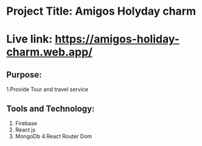 # Project Title: Amigos Holyday charm
# Live link: https://amigos-holiday-charm.web.app/

## Purpose:
1.Provide Tour and travel service

## Tools and Technology:
1. Firebase
2. React js
3. MongoDb
4.React Router Dom


